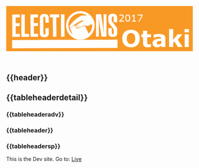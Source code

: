<!DOCTYPE html>
<html lang="en">
<head>
    <title>Elections 2017 - Otaki</title>
    <!--    Import Components   -->
    <meta charset="UTF-8">
    <!-- Import JQuery -->
    <script src="https://code.jquery.com/jquery-3.4.1.js"></script>
    <!-- Fetch Json -->
    <script src="src/fetchJson.js"></script>
    <!-- VueJS Framework -->
    <script src="https://unpkg.com/vue"></script>
    <!-- APEX CHARTS -->
    <script src="https://cdn.jsdelivr.net/npm/vue/dist/vue.min.js"></script>
    <script src="https://cdn.jsdelivr.net/npm/apexcharts"></script>
    <script src="https://cdn.jsdelivr.net/npm/vue-apexcharts"></script>
    <!-- VueJS Script -->
    <script src="src/vueDisplay.js"></script>
    <!-- Bootstrap 4.4.1 -->
    <script src="https://stackpath.bootstrapcdn.com/bootstrap/4.4.1/js/bootstrap.min.js" integrity="sha384-wfSDF2E50Y2D1uUdj0O3uMBJnjuUD4Ih7YwaYd1iqfktj0Uod8GCExl3Og8ifwB6" crossorigin="anonymous"></script>
    <link rel="stylesheet" href="https://stackpath.bootstrapcdn.com/bootstrap/4.4.1/css/bootstrap.min.css" integrity="sha384-Vkoo8x4CGsO3+Hhxv8T/Q5PaXtkKtu6ug5TOeNV6gBiFeWPGFN9MuhOf23Q9Ifjh" crossorigin="anonymous">
    <!-- Stylesheet-->
    <link rel="stylesheet" type="text/css" href="css/styles.css">
    <!-- Favicon -->
    <link rel="apple-touch-icon" sizes="76x76" href="img//apple-touch-icon.png">
    <link rel="icon" type="image/png" sizes="32x32" href="img/favicon-32x32.png">
    <link rel="icon" type="image/png" sizes="16x16" href="img/favicon-16x16.png">
    <link rel="mask-icon" href="img/safari-pinned-tab.svg" color="#5bbad5">
    <meta name="msapplication-TileColor" content="#ffc40d">
    <meta name="theme-color" content="#ffffff">
    <!-- Grid Template -->
    <script type="text/x-template" id="main-grid-template">
        <table>
            <thead>
                <tr>
                    <th v-for="key in columns" @click="sortBy(key)" :class="{ active: sortKey == key }">
                        <div :class="getClassTh(key)">
                            {{ getClass(key) | capitalize }}
                            <span class="arrow" :class="sortOrders[key] > 0 ? 'asc' : 'dsc'">
                            </span>
                        </div>
                    </th>
                </tr>
            </thead>
            <tbody>
                <tr v-for="entry in filteredHeroes">
                    <td v-for="key in columns">
                        <div class="container">
                            <div :class="getClassTd(key)">
                                {{entry[key]}}
                                <div :class="getClassPopup(entry)">
                                    {{getEntryParty(entry)}}
                                </div>
                            </div>
                        </div>
                    </td>
                </tr>
            </tbody>
        </table>
    </script>
    <script type="text/x-template" id="detail-grid-template">
        <table>
            <thead>
                <tr>
                    <th v-for="key in columns" @click="sortBy(key)" :class="{ active: sortKey == key }"><div :class="getClassTh(key)">
                        {{ getClass(key) | capitalize }}
                        <span class="arrow" :class="sortOrders[key] > 0 ? 'asc' : 'dsc'">
                        <span class="popupparty"> {{ key | capitalize }}</span>
                        </span></div>
                    </th>
                </tr>
            </thead>
            <tbody>
                <tr v-for="entry in filteredHeroes">
                    <td :class="getClassTd(key)" v-for="key in columns">
                        {{entry[key]}}
                    </td>
                </tr>
            </tbody>
        </table>
    </script>
</head>


<body class="mx-auto">
    <header id="header" class="mx-auto">
        <img id="logo" src="img/logo.png" alt="Elections Logo">
    </header>
    <nav id="nav">
        <h1>{{header}}</h1>
    </nav>
    <main id="main" class="mx-auto">
        <section id="summary" class="row">
            <main-grid class="col" v-if="showGrid" id="summary-table" :heroes="gridDataMain" :columns="gridColumnsMain" :filter-key="searchQuery">
            </main-grid>
            <article id="app" class="col">
                <apexchart id="chart" class="mx-auto" type="pie" width="380" :options="chartOptions" :series="series"></apexchart>
            </article>
        </section>
        <section id="detail-table">
            <h2>{{tableheaderdetail}}</h2>
            <h3>{{tableheaderadv}}</h3>
            <detail-grid id="advanced-detail" v-if="showGrid" :heroes="gridDataDetailadv" :columns="gridColumnsDetail" :filter-key="searchQuery">
            </detail-grid>
            <h3>{{tableheader}}</h3>
            <detail-grid id="detail" v-if="showGrid" :heroes="gridDataDetail" :columns="gridColumnsDetail" :filter-key="searchQuery">
            </detail-grid>
            <h3>{{tableheadersp}}</h3>
            <detail-grid id="special-detail" v-if="showGrid" :heroes="gridDataDetailsp" :columns="gridColumnsDetail" :filter-key="searchQuery">
            </detail-grid>
        </section>
    </main>
    <!-- Import Grid Template-->
    <div id="includedContent" class="hidden"></div>
    <footer class="page-footer font-small fixed-bottom mx-auto align-middle">
        <div class="footer-copyright text-center">This is the <span class="dev">Dev</span> site. Go to: <a href="http://shapefunk.me/tw/tawhai/election.html"><span class="live">Live</span></a></div>
    </footer>
</body>
<!--
        <form id="search" v-if="searchBar === 'shown'">
            Search <input name="query" v-model="searchQuery" />
        </form>
--></html>
